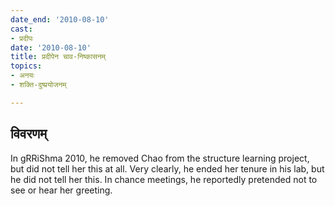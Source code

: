 ```yaml
---
date_end: '2010-08-10'
cast:
- प्रदीपः
date: '2010-08-10'
title: प्रदीपेन चाव-निष्कासनम्
topics:
- अनयः
- शक्ति-दुष्प्रयोजनम्

---
```


## विवरणम्
In gRRiShma 2010, he removed Chao from the structure learning project, but did not tell her this at all. Very clearly, he ended her tenure in his lab, but he did not tell her this. In chance meetings, he reportedly pretended not to see or hear her greeting.

